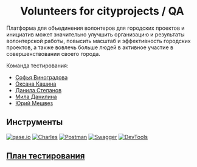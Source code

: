 <h1 align="center">
Volunteers for cityprojects / QA
</h1>

Платформа для объединения волонтеров для городских проектов и инициатив может значительно улучшить организацию и результаты волонтерской работы, повысить масштаб и эффективность городских проектов, а также вовлечь больше людей в активное участие в совершенствовании своего города.

Команда тестирования:
- [Софья Виноградова](https://github.com/Twilight-Messiah)
- [Оксана Кашина](https://github.com/KashinaOksi)
- [Данила Степанов](https://github.com/danilastepanov)
- [Мила Данилина](https://github.com/mimimila)
- [Юрий Мешвез](https://github.com/meshvez01) 

## Инструменты
[![qase.io][qase.io-badge]][qase.io-url]
[![Charles][Charles-badge]][Charles-url]
[![Postman][Postman-badge]][Postman-url]
[![Swagger][Swagger-badge]][Swagger-url]
[![DevTools][DevTools-badge]][DevTools-url]

## [План тестирования](https://docs.google.com/document/d/1aJxE3HqGL7-Fji1ff7yI0kHS0APkjkd8mOPbhxyoZxY/edit?usp=sharing)

<!-- MARKDOWN LINKS & BADGES -->

[qase.io-url]: https://www.qase.io/

[qase.io-badge]: https://i123.fastpic.org/big/2024/0221/18/23d29703f8a2b8c20860b8e7a9a8bb18.jpg

[Charles-url]: https://www.charlesproxy.com/

[Charles-badge]: https://i123.fastpic.org/big/2024/0221/d2/38a499f5cf1710336b3cb881d4fc6bd2.jpg

[Postman-url]: https://www.postman.com/

[Postman-badge]: https://img.shields.io/badge/Postman-FF6C37?style=for-the-badge&logo=postman&logoColor=white

[Swagger-url]: https://swagger.io/

[Swagger-badge]: https://img.shields.io/badge/-Swagger-%23Clojure?style=for-the-badge&logo=swagger&logoColor=white

[DevTools-url]: https://developer.chrome.com/docs/devtools?hl=ru

[DevTools-badge]: https://i123.fastpic.org/big/2024/0221/c7/fd929531b9957ce7b9b8e939b5f6c9c7.jpg

